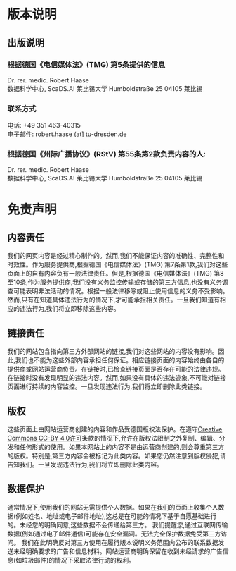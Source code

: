 # 版本说明

## 出版说明
### 根据德国《电信媒体法》(TMG) 第5条提供的信息

Dr. rer. medic. Robert Haase\
数据科学中心, ScaDS.AI
莱比锡大学
Humboldstraße 25
04105 莱比锡

### 联系方式
电话: +49 351 463-40315\
电子邮件: robert.haase (at] tu-dresden.de

### 根据德国《州际广播协议》(RStV) 第55条第2款负责内容的人:
Dr. rer. medic. Robert Haase\
数据科学中心, ScaDS.AI
莱比锡大学
Humboldstraße 25
04105 莱比锡

# 免责声明

## 内容责任

我们的网页内容是经过精心制作的。然而,我们不能保证内容的准确性、完整性和时效性。作为服务提供商,根据德国《电信媒体法》(TMG) 第7条第1款,我们对这些页面上的自有内容负有一般法律责任。但是,根据德国《电信媒体法》(TMG) 第8至10条,作为服务提供商,我们没有义务监控传输或存储的第三方信息,也没有义务调查可能表明非法活动的情况。根据一般法律移除或阻止使用信息的义务不受影响。然而,只有在知道具体违法行为的情况下,才可能承担相关责任。一旦我们知道有相应的违法行为,我们将立即移除这些内容。

## 链接责任

我们的网站包含指向第三方外部网站的链接,我们对这些网站的内容没有影响。因此,我们也不能为这些外部内容承担任何保证。相应链接页面的内容始终由各自的提供商或网站运营商负责。在链接时,已检查链接页面是否存在可能的法律违规。在链接时没有发现明显的违法内容。然而,如果没有具体的违法迹象,不可能对链接页面进行持续的内容监控。一旦发现违法行为,我们将立即删除此类链接。

## 版权

这些页面上由网站运营商创建的内容和作品受德国版权法保护。在遵守[Creative Commons CC-BY 4.0许可](https://creativecommons.org/licenses/by/4.0/)条款的情况下,允许在版权法限制之外复制、编辑、分发和任何形式的使用。如果本网站上的内容不是由运营商创建的,则会尊重第三方的版权。特别是,第三方内容会被标记为此类内容。如果您仍然注意到版权侵犯,请告知我们。一旦发现违法行为,我们将立即删除此类内容。

## 数据保护

通常情况下,使用我们的网站无需提供个人数据。如果在我们的页面上收集个人数据(例如姓名、地址或电子邮件地址),这总是在可能的情况下基于自愿基础进行的。未经您的明确同意,这些数据不会传递给第三方。
我们提醒您,通过互联网传输数据(例如通过电子邮件通信)可能存在安全漏洞。无法完全保护数据免受第三方访问。
我们在此明确反对第三方使用在履行版本说明义务范围内公布的联系数据发送未经明确要求的广告和信息材料。网站运营商明确保留在收到未经请求的广告信息(如垃圾邮件)的情况下采取法律行动的权利。